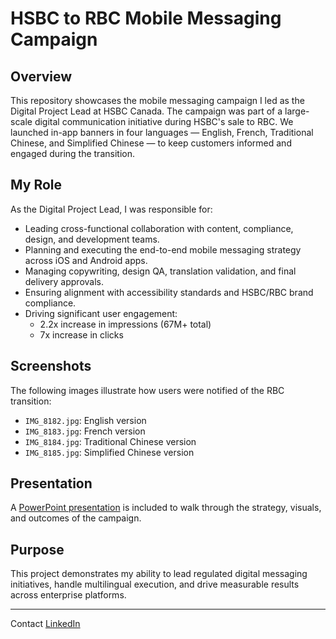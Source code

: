 
# HSBC to RBC Mobile Messaging Campaign

## Overview

This repository showcases the mobile messaging campaign I led as the Digital Project Lead at HSBC Canada.
The campaign was part of a large-scale digital communication initiative during HSBC's sale to RBC.
We launched in-app banners in four languages — English, French, Traditional Chinese, and Simplified Chinese —
to keep customers informed and engaged during the transition.

## My Role

As the Digital Project Lead, I was responsible for:
- Leading cross-functional collaboration with content, compliance, design, and development teams.
- Planning and executing the end-to-end mobile messaging strategy across iOS and Android apps.
- Managing copywriting, design QA, translation validation, and final delivery approvals.
- Ensuring alignment with accessibility standards and HSBC/RBC brand compliance.
- Driving significant user engagement:
  - 2.2x increase in impressions (67M+ total)
  - 7x increase in clicks

## Screenshots

The following images illustrate how users were notified of the RBC transition:

- `IMG_8182.jpg`: English version
- `IMG_8183.jpg`: French version
- `IMG_8184.jpg`: Traditional Chinese version
- `IMG_8185.jpg`: Simplified Chinese version

## Presentation

A [PowerPoint presentation](https://github.com/huiherman/hsbc-rbc-mobile-messaging/raw/main/HSBC_to_RBC_Mobile_Messaging_Campaign.pptx.) is included to walk through the strategy, visuals, and outcomes of the campaign.

## Purpose

This project demonstrates my ability to lead regulated digital messaging initiatives, handle multilingual execution, and drive measurable results across enterprise platforms.

---

Contact
[LinkedIn](https://www.linkedin.com/in/huiherman)
